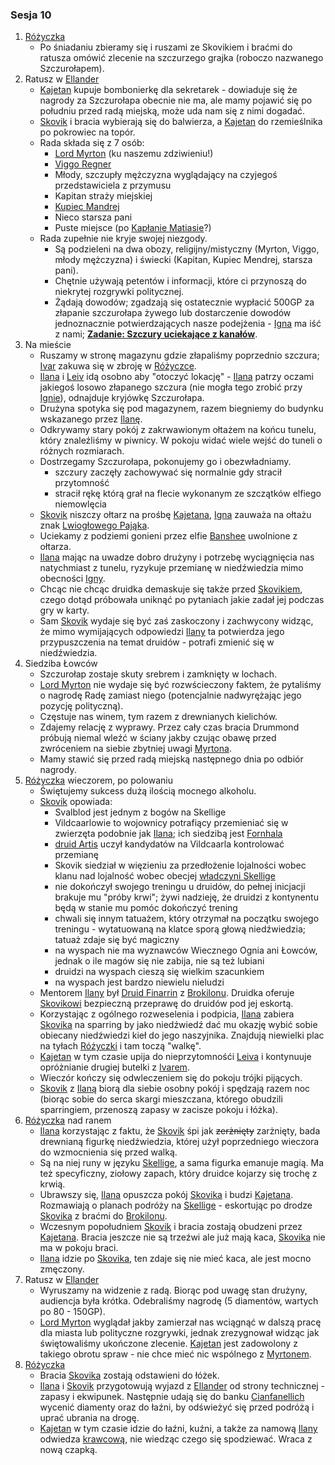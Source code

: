 ### Sesja 10
1. [Różyczka](#l_rozyczka)
    * Po śniadaniu zbieramy się i ruszami ze Skovikiem i braćmi do ratusza omówić zlecenie na szczurzego grajka (roboczo nazwanego Szczurołapem).
2. Ratusz w [Ellander](#l_m_ellander)
    * [Kajetan](#g_kajetan) kupuje bombonierkę dla sekretarek - dowiaduje się że nagrody za Szczurołapa obecnie nie ma, ale mamy pojawić się po południu przed radą miejską, może uda nam się z nimi dogadać.
    * [Skovik](#p_skovik) i bracia wybierają się do balwierza, a [Kajetan](#g_kajetan) do rzemieślnika po pokrowiec na topór.
    * Rada składa się z 7 osób:
        * [Lord Myrton](#p_lord_myrton) (ku naszemu zdziwieniu!)
        * [Viggo Regner](#p_viggo_regner)
        * Młody, szczupły mężczyzna wyglądający na czyjegoś przedstawiciela z przymusu
        * Kapitan straży miejskiej
        * [Kupiec Mandrej](#p_mandrej)
        * Nieco starsza pani
        * Puste miejsce (po [Kapłanie Matiasie](#p_kaplan_matias)?)
    * Rada zupełnie nie kryje swojej niezgody.
        * Są podzieleni na dwa obozy, religijny/mistyczny (Myrton, Viggo, młody mężczyzna) i świecki (Kapitan, Kupiec Mendrej, starsza pani).
        * Chętnie używają petentów i informacji, które ci przynoszą do niekrytej rozgrywki politycznej.
        * Żądają dowodów; zgadzają się ostatecznie wypłacić 500GP za złapanie szczurołapa żywego lub dostarczenie dowodów jednoznacznie potwierdzających nasze podejżenia - [Igna](#p_igna) ma iść z nami; **[Zadanie: Szczury uciekające z kanałów](#z_q6)**.
3. Na mieście
    * Ruszamy w stronę magazynu gdzie złapaliśmy poprzednio szczura; [Ivar](#p_ivar) zakuwa się w zbroję w [Różyczce](#l_rozyczka).
    * [Ilana](#g_ilana) i [Leiv](#p_leiv) idą osobno aby "otoczyć lokację" - [Ilana](#g_ilana) patrzy oczami jakiegoś losowo złapanego szczura (nie mogła tego zrobić przy [Ignie](#p_igna)), odnajduje kryjówkę Szczurołapa.
    * Drużyna spotyka się pod magazynem, razem biegniemy do budynku wskazanego przez [Ilanę](#g_ilana).
    * Odkrywamy stary pokój z zakrwawionym ołtażem na końcu tunelu, który znaleźliśmy w piwnicy. W pokoju widać wiele wejść do tuneli o różnych rozmiarach.
    * Dostrzegamy Szczurołapa, pokonujemy go i obezwładniamy.
        * szczury zaczęły zachowywać się normalnie gdy stracił przytomność
        * stracił rękę którą grał na flecie wykonanym ze szczątków elfiego niemowlęcia
    * [Skovik](#p_skovik) niszczy ołtarz na prośbę [Kajetana](#g_kajetan), [Igna](#p_igna) zauważa na ołtażu znak [Lwiogłowego Pająka](#r_lwioglowy_pajak).
    * Uciekamy z podziemi gonieni przez elfie [Banshee](#b_banshee) uwolnione z ołtarza.
    * [Ilana](#g_ilana) mając na uwadze dobro drużyny i potrzebę wyciągnięcia nas natychmiast z tunelu, ryzykuje przemianę w niedźwiedzia mimo obecności [Igny](#p_igna). 
    * Chcąc nie chcąc druidka demaskuje się także przed [Skovikiem](#p_skovik), czego dotąd próbowała uniknąć po pytaniach jakie zadał jej podczas gry w karty.
    * Sam [Skovik](#p_skovik) wydaje się być zaś zaskoczony i zachwycony widząc, że mimo wymijających odpowiedzi [Ilany](#g_ilana) ta potwierdza jego przypuszczenia na temat druidów - potrafi zmienić się w niedźwiedzia.
4. Siedziba Łowców
    * Szczurołap zostaje skuty srebrem i zamknięty w lochach.
    * [Lord Myrton](#p_lord_myrton) nie wydaje się być rozwścieczony faktem, że pytaliśmy o nagrodę Radę zamiast niego (potencjalnie nadwyrężając jego pozycję polityczną).
    * Częstuje nas winem, tym razem z drewnianych kielichów.
    * Zdajemy relację z wyprawy. Przez cały czas bracia Drummond próbują niemal wleźć w ściany jakby czując obawę przed zwróceniem na siebie zbytniej uwagi [Myrtona](#p_lord_myrton).
    * Mamy stawić się przed radą miejską następnego dnia po odbiór nagrody.
5. [Różyczka](#l_rozyczka) wieczorem, po polowaniu
    * Świętujemy sukcess dużą ilością mocnego alkoholu.
    * [Skovik](#p_skovik) opowiada:
        * Svalblod jest jednym z bogów na Skellige
        * Vildcaarlowie to wojownicy potrafiący przemieniać się w zwierzęta podobnie jak [Ilana](#g_ilana); ich siedzibą jest [Fornhala](#l_fornhala)
        * [druid Artis](#p_druid_artis) uczył kandydatów na Vildcaarla kontrolować przemianę
        * Skovik siedział w więzieniu za przedłożenie lojalności wobec klanu nad lojalność wobec obecjej [władczyni Skellige](#p_cerys)
        * nie dokończył swojego treningu u druidów, do pełnej inicjacji brakuje mu "próby krwi"; żywi nadzieję, że druidzi z kontynentu będą w stanie mu pomóc dokończyć trening
        * chwali się innym tatuażem, który otrzymał na początku swojego treningu - wytatuowaną na klatce sporą głową niedźwiedzia; tatuaż zdaje się być magiczny
        * na wyspach nie ma wyznawców Wiecznego Ognia ani Łowców, jednak o ile magów się nie zabija, nie są też lubiani
        * druidzi na wyspach cieszą się wielkim szacunkiem
        * na wyspach jest bardzo niewielu nieludzi
    * Mentorem [Ilany](#g_ilana) był [Druid Finarrin](#p_druid_finarrin) z [Brokilonu](#l_brokilon). Druidka oferuje [Skovikowi](#p_skovik) bezpieczną przeprawę do druidów pod jej eskortą.
    * Korzystając z ogólnego rozweselenia i podpicia, [Ilana](#g_ilana) zabiera [Skovika](#p_skovik) na sparring by jako niedźwiedź dać mu okazję wybić sobie obiecany niedźwiedzi kieł do jego naszyjnika. Znajdują niewielki plac na tyłach [Różyczki](#l_rozyczka) i tam toczą "walkę".
    * [Kajetan](#g_kajetan) w tym czasie upija do nieprzytomnośći [Leiva](#p_leiv) i kontynuuje opróżnianie drugiej butelki z [Ivarem](p_ivar).
    * Wieczór kończy się odwleczeniem się do pokoju trójki pijących. 
    * [Skovik](#p_skovik) z [Ilaną](#g_ilana) biorą dla siebie osobny pokój i spędzają razem noc (biorąc sobie do serca skargi mieszczana, którego obudzili sparringiem, przenoszą zapasy w zacisze pokoju i łóżka).
6. [Różyczka](#l_rozyczka) nad ranem
    * [Ilana](#g_ilana) korzystając z faktu, że [Skovik](p_skovik) śpi jak ~~zerżnięty~~ zarżnięty, bada drewnianą figurkę niedźwiedzia, której użył poprzedniego wieczora do wzmocnienia się przed walką. 
    * Są na niej runy w języku [Skellige](#l_wyspy_skellige), a sama figurka emanuje magią. Ma też specyficzny, ziołowy zapach, który druidce kojarzy się trochę z krwią.
    * Ubrawszy się, [Ilana](#g_ilana) opuszcza pokój [Skovika](p_skovik) i budzi [Kajetana](#g_kajetan). Rozmawiają o planach podróży na [Skellige](#l_wyspy_skellige) - eskortując po drodze [Skovika](#p_skovik) z braćmi do [Brokilonu](#l_brokilon).
    * Wczesnym popołudniem [Skovik](#p_skovik) i bracia zostają obudzeni przez [Kajetana](#g_kajetan). Bracia jeszcze nie są trzeźwi ale już mają kaca, [Skovika](#p_skovik) nie ma w pokoju braci.
    * [Ilana](#g_ilana) idzie po [Skovika](#p_skovik), ten zdaje się nie mieć kaca, ale jest mocno zmęczony.
7. Ratusz w [Ellander](#l_m_ellander)
    * Wyruszamy na widzenie z radą. Biorąc pod uwagę stan drużyny, audiencja była krótka. Odebraliśmy nagrodę (5 diamentów, wartych po 80 - 150GP).
    * [Lord Myrton](#p_lord_myrton) wyglądał jakby zamierzał nas wciągnąć w dalszą pracę dla miasta lub polityczne rozgrywki, jednak zrezygnował widząc jak świętowaliśmy ukończone zlecenie. [Kajetan](#g_kajetan) jest zadowolony z takiego obrotu spraw - nie chce mieć nic wspólnego z [Myrtonem](#p_lord_myrton).
6. [Różyczka](#l_rozyczka)
    * Bracia [Skovika](#p_skovik) zostają odstawieni do łóżek.
    * [Ilana](#g_ilana) i [Skovik](#p_skovik) przygotowują wyjazd z [Ellander](#l_ellander) od strony technicznej - zapasy i ekwipunek. Następnie udają się do banku [Cianfanellich](#p_cianfanelli) wycenić diamenty oraz do łaźni, by odświeżyć się przed podróżą i uprać ubrania na drogę.
    * [Kajetan](#g_kajetan) w tym czasie idzie do łaźni, kuźni, a także za namową [Ilany](#g_ilana) odwiedza [krawcową](#p_eliza), nie wiedząc czego się spodziewać. Wraca z nową czapką.